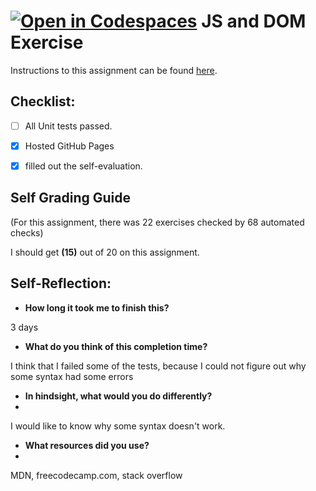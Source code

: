 [![Open in Codespaces](https://classroom.github.com/assets/launch-codespace-7f7980b617ed060a017424585567c406b6ee15c891e84e1186181d67ecf80aa0.svg)](https://classroom.github.com/open-in-codespaces?assignment_repo_id=13552383)
JS and DOM Exercise
===================================

Instructions to this assignment can be found [here](https://it3049c.github.io/Material/Assignments/2.JavaScript_Exercises/).

## Checklist:
- [ ] All Unit tests passed.
- [X] Hosted GitHub Pages
- [X] filled out the self-evaluation.


## Self Grading Guide

<!--- Update the following line with your self-grade --->
<!--- Check the Rubric on Canvas for a guideline --->
(For this assignment, there was 22 exercises checked by 68 automated checks)

I should get **(15)** out of 20 on this assignment.

## Self-Reflection:

- **How long it took me to finish this?**
<!-- Answer below this line -->
3 days
- **What do you think of this completion time?**
<!-- Answer below this line -->
I think that I failed some of the tests, because I could not figure out why some syntax had some errors
- **In hindsight, what would you do differently?**
- <!-- Answer below this line -->
I would like to know why some syntax doesn't work.
- **What resources did you use?**
- <!-- Answer below this line -->
MDN, freecodecamp.com, stack overflow